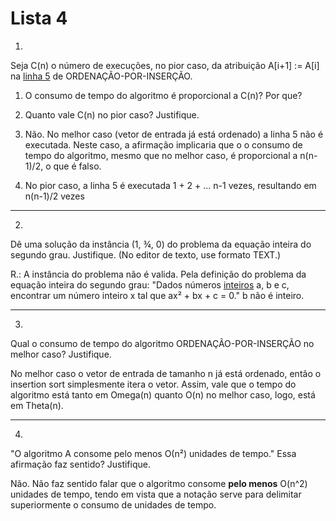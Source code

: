 # Lista 4

1)

Seja C(n) o número de execuções, no pior caso, da atribuição A[i+1] := A[i] na [linha 5](https://edisciplinas.usp.br/mod/quiz/attempt.php?attempt=2909578&cmid=3141471#line5) de ORDENAÇÃO-POR-INSERÇÃO.

1. O consumo de tempo do algoritmo é proporcional a C(n)? Por que?
2. Quanto vale C(n) no pior caso? Justifique.



1. Não. No melhor caso (vetor de entrada já está ordenado) a linha 5 não é  executada. Neste caso, a afirmação implicaria que o o consumo de tempo  do algoritmo, mesmo que no melhor caso, é proporcional a n(n-1)/2, o que é falso.

2. No pior caso, a linha 5 é executada 1 + 2 + ... n-1 vezes, resultando em n(n-1)/2 vezes

***

2)

Dê uma solução da instância (1, ¾, 0) do problema da equação inteira do segundo grau. Justifique. (No editor de texto, use formato TEXT.)



R.: A instância do problema não é valida. Pela definição do problema da equação inteira do segundo grau: "Dados números [inteiros](https://www.ime.usp.br/~pf/analise_de_algoritmos/aulas/dictionary.html#integer) a, b e c, encontrar um número inteiro x tal que  ax² +  bx +  c = 0." b não é inteiro.

***

3)

Qual o consumo de tempo do algoritmo ORDENAÇÃO-POR-INSERÇÃO no melhor caso? Justifique.



No melhor caso o vetor de entrada de tamanho n já está ordenado, então o insertion sort simplesmente  itera o vetor. Assim, vale que o tempo do algoritmo está tanto em  Omega(n) quanto O(n) no melhor caso, logo, está em Theta(n).

***

4) 

"O algoritmo A consome pelo menos Ο(n²) unidades de tempo." Essa afirmação faz sentido? Justifique.



Não. Não faz sentido falar que o algoritmo consome **pelo menos** O(n^2) unidades de tempo, tendo em vista que a notação serve para delimitar superiormente o consumo de unidades de tempo.


